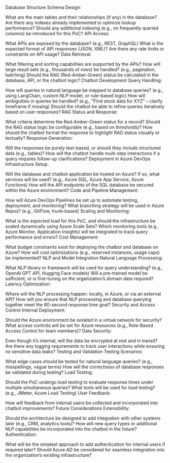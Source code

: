 Database Structure
Schema Design:

What are the main tables and their relationships (if any) in the database?
Are there any indexes already implemented to optimize lookup performance?
Should any additional indexing (e.g., on frequently queried columns) be introduced for this PoC?
API Access:

What APIs are exposed by the database? (e.g., REST, GraphQL)
What is the expected format of API responses (JSON, XML)?
Are there any rate limits or constraints on API usage?
Data Retrieval:

What filtering and sorting capabilities are supported by the APIs?
How will large result sets (e.g., thousands of rows) be handled? (e.g., pagination, batching)
Should the RAG (Red-Amber-Green) status be calculated in the database, API, or the chatbot logic?
Chatbot Development
Query Handling:

How will queries in natural language be mapped to database queries? (e.g., using LangChain, custom NLP model, or rule-based logic)
How will ambiguities in queries be handled? (e.g., "Find stock data for XYZ" – clarify timeframe if missing)
Should the chatbot be able to refine queries iteratively based on user responses?
RAG Status and Response:

What criteria determine the Red-Amber-Green status for a record?
Should the RAG status logic be configurable (e.g., based on thresholds)?
How should the chatbot format the response to highlight RAG status visually or textually?
Response Generation:

Will the responses be purely text-based, or should they include structured data (e.g., tables)?
How will the chatbot handle multi-step interactions if a query requires follow-up clarifications?
Deployment in Azure DevOps
Infrastructure Setup:

Will the database and chatbot application be hosted on Azure? If so, what services will be used? (e.g., Azure SQL, Azure App Service, Azure Functions)
How will the API endpoints of the SQL database be secured within the Azure environment?
Code and Pipeline Management:

How will Azure DevOps Pipelines be set up to automate testing, deployment, and monitoring?
What branching strategy will be used in Azure Repos? (e.g., GitFlow, trunk-based)
Scaling and Monitoring:

What is the expected load for this PoC, and should the infrastructure be scaled dynamically using Azure Scale Sets?
Which monitoring tools (e.g., Azure Monitor, Application Insights) will be integrated to track query performance and errors?
Cost Management:

What budget constraints exist for deploying the chatbot and database on Azure?
How will cost optimizations (e.g., reserved instances, usage caps) be implemented?
NLP and Model Integration
Natural Language Processing:

What NLP library or framework will be used for query understanding? (e.g., OpenAI GPT API, Hugging Face models)
Will a pre-trained model be sufficient, or is fine-tuning on the organization’s domain data required?
Latency Optimization:

Where will the NLP processing happen: locally, in Azure, or via an external API?
How will you ensure that NLP processing and database querying together meet the 60-second response time goal?
Security and Access Control
Internal Deployment:

Should the Azure environment be isolated in a virtual network for security?
What access controls will be set for Azure resources (e.g., Role-Based Access Control for team members)?
Data Security:

Even though it’s internal, will the data be encrypted at rest and in transit?
Are there any logging requirements to track user interactions while ensuring no sensitive data leaks?
Testing and Validation
Testing Scenarios:

What edge cases should be tested for natural language queries? (e.g., misspellings, vague terms)
How will the correctness of database responses be validated during testing?
Load Testing:

Should the PoC undergo load testing to evaluate response times under multiple simultaneous queries?
What tools will be used for load testing? (e.g., JMeter, Azure Load Testing)
User Feedback:

How will feedback from internal users be collected and incorporated into chatbot improvements?
Future Considerations
Extensibility:

Should the architecture be designed to add integration with other systems later (e.g., CRM, analytics tools)?
How will new query types or additional NLP capabilities be incorporated into the chatbot in the future?
Authentication:

What will be the simplest approach to add authentication for internal users if required later?
Should Azure AD be considered for seamless integration into the organization’s existing infrastructure?
